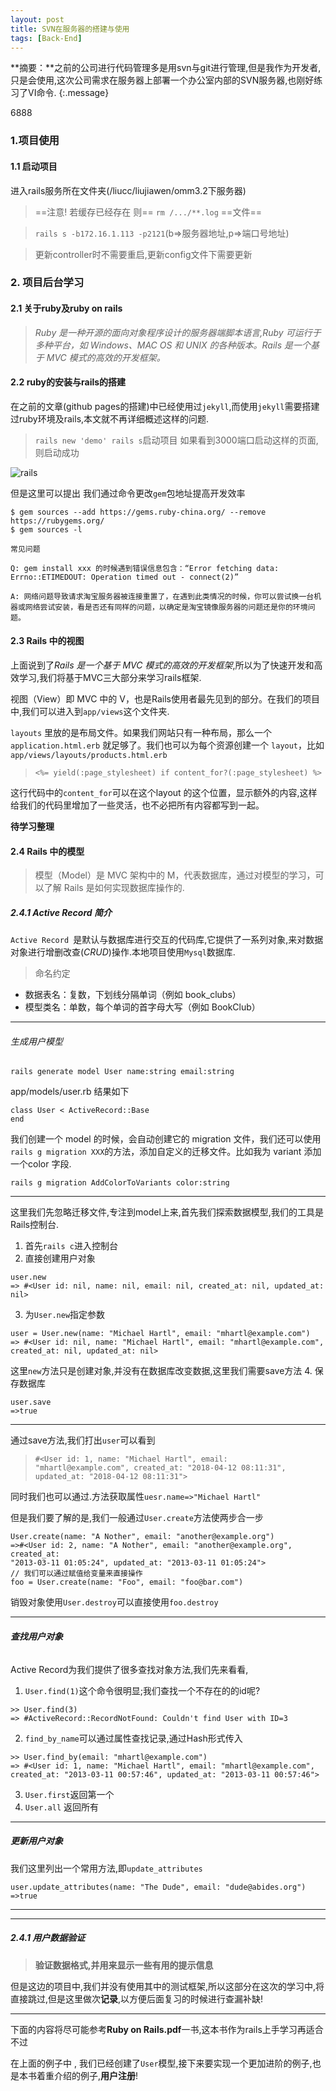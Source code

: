 ```yaml
---
layout: post
title: SVN在服务器的搭建与使用
tags: [Back-End]
---
```


**摘要：**之前的公司进行代码管理多是用svn与git进行管理,但是我作为开发者,只是会使用,这次公司需求在服务器上部署一个办公室内部的SVN服务器,也刚好练习了VI命令.
{:.message}


6888
### 1.项目使用
#### 1.1 启动项目
进入rails服务所在文件夹(/liucc/liujiawen/omm3.2下服务器)

>==注意! 若缓存已经存在 则== `rm /.../**.log` ==文件==

>```rails s -b172.16.1.113 -p2121```(b=>服务器地址,p=>端口号地址)


>更新controller时不需要重启,更新config文件下需要更新 

### 2. 项目后台学习

#### 2.1 关于ruby及ruby on rails
>*Ruby 是一种开源的面向对象程序设计的服务器端脚本语言,Ruby 可运行于多种平台，如 Windows、MAC OS 和 UNIX 的各种版本。Rails 是一个基于 MVC 模式的高效的开发框架。*

#### 2.2 ruby的安装与rails的搭建

在之前的文章(github pages的搭建)中已经使用过`jekyll`,而使用`jekyll`需要搭建过ruby环境及rails,本文就不再详细概述这样的问题.

>`rails new 'demo' rails s`启动项目
如果看到3000端口启动这样的页面,则启动成功

![rails](/blog/assets/img/docs/How-Browsers-Work/rails.png)

但是这里可以提出 我们通过命令更改`gem`包地址提高开发效率

```
$ gem sources --add https://gems.ruby-china.org/ --remove https://rubygems.org/
$ gem sources -l
```

```
常见问题

Q: gem install xxx 的时候遇到错误信息包含：“Error fetching data: Errno::ETIMEDOUT: Operation timed out - connect(2)”

A: 网络问题导致请求淘宝服务器被连接重置了，在遇到此类情况的时候，你可以尝试换一台机器或网络尝试安装，看是否还有同样的问题，以确定是淘宝镜像服务器的问题还是你的环境问题。
```

#### 2.3 Rails 中的视图
上面说到了*Rails 是一个基于 MVC 模式的高效的开发框架*,所以为了快速开发和高效学习,我们将基于MVC三大部分来学习rails框架.

视图（View）即 MVC 中的 V，也是Rails使用者最先见到的部分。在我们的项目中,我们可以进入到`app/views`这个文件夹.

`layouts` 里放的是布局文件。如果我们网站只有一种布局，那么一个 `application.html.erb` 就足够了。我们也可以为每个资源创建一个 `layout`，比如 `app/views/layouts/products.html.erb`

>`<%= yield(:page_stylesheet) if content_for?(:page_stylesheet) %>`

这行代码中的`content_for`可以在这个layout 的这个位置，显示额外的内容,这样给我们的代码里增加了一些灵活，也不必把所有内容都写到一起。

**待学习整理**

#### 2.4  Rails 中的模型

>模型（Model）是 MVC 架构中的 M，代表数据库，通过对模型的学习，可以了解 Rails 是如何实现数据库操作的.

##### 2.4.1  Active Record 简介
`Active Record `是默认与数据库进行交互的代码库,它提供了一系列对象,来对数据对象进行增删改查(*CRUD*)操作.本地项目使用`Mysql`数据库.
 >命名约定
 - 数据表名：复数，下划线分隔单词（例如 book_clubs）
- 模型类名：单数，每个单词的首字母大写（例如 BookClub）

---
###### 生成用户模型

```
rails generate model User name:string email:string
```
app/models/user.rb 结果如下 
```
class User < ActiveRecord::Base
end
```
我们创建一个 model 的时候，会自动创建它的 migration 文件，我们还可以使用 `rails g migration XXX`的方法，添加自定义的迁移文件。比如我为 variant 添加一个color 字段.

```
rails g migration AddColorToVariants color:string
```
---
这里我们先忽略迁移文件,专注到model上来,首先我们探索数据模型,我们的工具是Rails控制台.
1. 首先`rails c`进入控制台
2. 直接创建用户对象
```
user.new
=> #<User id: nil, name: nil, email: nil, created_at: nil, updated_at: nil>
```
3. 为`User.new`指定参数
```
user = User.new(name: "Michael Hartl", email: "mhartl@example.com")
=> #<User id: nil, name: "Michael Hartl", email: "mhartl@example.com", created_at: nil, updated_at: nil>
```
这里`new`方法只是创建对象,并没有在数据库改变数据,这里我们需要save方法
4. 保存数据库
```
user.save
=>true
```
---
通过save方法,我们打出`user`可以看到
>`#<User id: 1, name: "Michael Hartl", email: "mhartl@example.com", created_at: "2018-04-12 08:11:31", updated_at: "2018-04-12 08:11:31">`

同时我们也可以通过.方法获取属性`uesr.name=>"Michael Hartl"`

但是我们要了解的是,我们一般通过`User.create`方法使两步合一步
```
User.create(name: "A Nother", email: "another@example.org")
=>#<User id: 2, name: "A Nother", email: "another@example.org", created_at:
"2013-03-11 01:05:24", updated_at: "2013-03-11 01:05:24">
// 我们可以通过赋值给变量来直接操作
foo = User.create(name: "Foo", email: "foo@bar.com")
```

销毁对象使用`User.destroy`可以直接使用`foo.destroy`

---
###### **查找用户对象**
Active Record为我们提供了很多查找对象方法,我们先来看看,

1. `User.find(1)`这个命令很明显;我们查找一个不存在的的id呢?

```
>> User.find(3)
=> #ActiveRecord::RecordNotFound: Couldn't find User with ID=3
```
2. `find_by_name`可以通过属性查找记录,通过Hash形式传入
```
>> User.find_by(email: "mhartl@example.com")
=> #<User id: 1, name: "Michael Hartl", email: "mhartl@example.com",
created_at: "2013-03-11 00:57:46", updated_at: "2013-03-11 00:57:46">
```
3. `User.first`返回第一个
4. `User.all` 返回所有

---
##### 更新用户对象
我们这里列出一个常用方法,即`update_attributes`
```
user.update_attributes(name: "The Dude", email: "dude@abides.org")
=>true
```
---
---
##### 2.4.1  用户数据验证
>**验证数据格式,并用来显示一些有用的提示信息**


但是这边的项目中,我们并没有使用其中的测试框架,所以这部分在这次的学习中,将直接跳过,但是这里做次**记录**,以方便后面复习的时候进行查漏补缺!

---

下面的内容将尽可能参考**Ruby on Rails.pdf**一书,这本书作为rails上手学习再适合不过

在上面的例子中 , 我们已经创建了`User`模型,接下来要实现一个更加进阶的例子,也是本书着重介绍的例子,**用户注册**!

